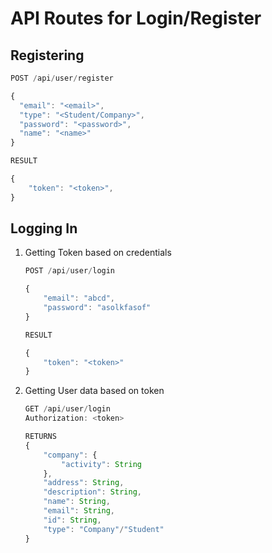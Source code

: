 # API Routes for Login/Register

## Registering
```javascript
POST /api/user/register

{
  "email": "<email>",
  "type": "<Student/Company>",
  "password": "<password>",
  "name": "<name>"
}

RESULT

{
    "token": "<token>",
}
```
## Logging In
1. Getting Token based on credentials
    ```javascript
    POST /api/user/login

    {
        "email": "abcd",
        "password": "asolkfasof"
    }

    RESULT

    {
        "token": "<token>"
    }
    ```
2. Getting User data based on token
    ```javascript
    GET /api/user/login
    Authorization: <token>

    RETURNS
    {
        "company": {
            "activity": String
        },
        "address": String,
        "description": String,
        "name": String,
        "email": String,
        "id": String,
        "type": "Company"/"Student"
    }
    ```
